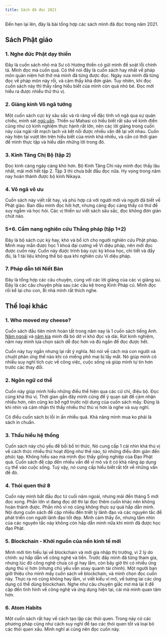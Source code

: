 ```yaml
---
title: Sách đã đọc 2021
---
```


Đến hẹn lại lên, đây là bài tổng hợp các sách mình đã đọc trong năm 2021.

## Sách Phật giáo

### 1. Nghe đức Phật dạy thiền

Đây là cuốn sách nhỏ mà Sư cô Hương thiền có gửi mình để soát lỗi chính tả. Mình đọc mà cuốn quá. Có thể nói đây là cuốn sách hay nhất về pháp môn quán niệm hơi thở mà mình đã từng được đọc. Ngày xưa mình đã từng đọc về pháp môn này rồi, và cảm thấy khá đơn giản. Tuy nhiên, khi đọc cuốn sách này thì thấy rằng hiểu biết của mình còn quá nhỏ bé. Đọc mới hiểu ra được nhiều thứ thú vị.

### 2. Giảng kinh Vô ngã tướng

Một cuốn sách cực kỳ sâu sắc và rõ ràng về đặc tính vô ngã qua sự quán chiếu, minh sát [ngũ uẩn](https://hontap.info/ngu-uan/). Thiền sư Mahasi có hiểu biết rất sâu về kinh điển cũng như có kinh nghiệm thực hành rất lớn, nên các lời giảng trong cuốn này của ngài rất mạch lạch và kết nối được nhiều vấn đề lại với nhau. Cuốn này hiện tại vượt lên trên hiểu biết của mình khá nhiều, và cần có thời gian để mình thực tập và hiểu dần những lời trong đó.

### 3. Kinh Tăng Chị Bộ (tập 2)

Đọc kinh càng ngày càng khó hơn. Bộ Kinh Tăng Chi này mình đọc thấy lâu nhất, mãi mới hết tập 2. Tập 3 thì chưa bắt đầu đọc nữa. Hy vọng trong năm nay hoàn thành được bộ kinh Nikaya.

### 4. Vô ngã vô ưu

Cuốn sách này viết rất hay, và phù hợp cả với người mới và người đã biết về Phật giáo. Ban đầu mình đọc hời hợt, nhưng càng đọc càng thấy có thứ để suy ngẫm và học hỏi. Các vị thiền sư viết sách sâu sắc, đọc không đơn giản chút nào.

### 5+6. Cẩm nang nghiên cứu Thắng pháp (tập 1+2)

Đây là bộ sách cực kỳ hay, khó và bổ ích cho người nghiên cứu Phật pháp. Mình may mắn được học 1 khoá đại cương về Vi diệu pháp, nên mới đọc được cuốn này. Cuốn này được trình bày cực kỳ khoa học, chi tiết và đầy đủ, là 1 tài liệu không thể bỏ qua khi nghiên cứu Vi diệu pháp.

### 7. Pháp dẫn tới Niết Bàn

Đây là tổng hợp các câu chuyện, cùng với các lời giảng của các vị giảng sư. Đây là các câu chuyện phía sau các câu kệ trong Kinh Pháp cú. Mình đọc rồi kể lại cho con, Bi nhà mình rất thích nghe.

## Thể loại khác

### 1. Who moved my cheese?

Cuốn sách đầu tiên mình hoàn tất trong năm nay là 1 cuốn sách tiếng Anh. [Năm ngoái](https://hontap.info/sach-da-doc-2020/) và [năm kia](https://hontap.info/sach-da-doc-2019/) mình đã bỏ dở vì khó đọc và dài. Rút kinh nghiệm, năm nay mình lựa chọn sách dễ đọc hơn và đủ ngắn để đọc được hết.

Cuốn này tuy ngắn nhưng lại rất ý nghĩa. Nó nói về cách mà con người và chuột phản ứng thế nào khi có miếng phô mai bị lấy mất. Nó giúp mình có nhiều suy nghĩ tích cực về công việc, cuộc sống và giúp mình tự tin hơn trước các thay đổi.

### 2. Ngôn ngữ cơ thể

Cuốn này giúp mình hiểu những điều thể hiện qua các cử chỉ, điệu bộ. Đọc cũng khá thú vị. Thời gian gần đây mình cũng để ý quan sát để cảm nhận nhiều hơn, nên cũng ko bỡ ngỡ trước nội dung của cuốn sách mấy. Đúng là khi nhìn và cảm nhận thì thấy nhiều thứ thú vị hơn là nghe và suy nghĩ.

Có điều cuốn sách bị lỗi in ấn nhiều quá. Khả năng mình mua ko phải là sách in chuẩn.

### 3. Thấu hiểu hệ thống

Cuốn sách này chủ yếu để bồi bổ tri thức. Nó cung cấp 1 cái nhìn khá thú vị về cách thức nhiều thứ hoạt động như thế nào, từ những điều đơn giản đến phức tạp. Không hiểu sao mà mình đọc thấy giống nghiệp của Đạo Phật quá. Cuốn sách đề cập đến nhiều vấn đề vĩ mô và ít có khả năng áp dụng cụ thể vào cuộc sống. Tuỳ vậy, nó cung cấp hiểu biết rất tốt về những vấn đề đó.

### 4. Thói quen thứ 8

Cuốn này mình bắt đầu đọc từ cuối năm ngoái, nhưng mãi đến tháng 5 mới đọc xong. Phần lớn vì đang đọc dở thì lại đọc thêm cuốn khác nên không hoàn thành được. Phần nhỏ vì nó cũng không thực sự quá hấp dẫn mình. Nội dung cuốn sách đề cập nhiều đến triết lý lãnh đạo và các nguyên tắc để phát triển con người lãnh đạo tốt đẹp. Mình cảm thấy ổn, nhưng tầm nhìn của các nguyên tắc này không còn hấp dẫn mình nữa khi mình đã được học đạo Phật.

### 5. Blockchain - Khởi nguồn của nền kinh tế mới

Mình mới tìm hiểu lại về blockchain và mới gia nhập thị trường, vì 2 lý do chính: sự hấp dẫn về công nghệ và tiền. Trước đây mình đã từng tham gia, nhưng lúc đó công nghệ chưa có gì hay lắm, còn bây giờ thì có nhiều ứng dụng thú vị hơn (nhưng chủ yếu vẫn xoay quanh tài chính). Một người bạn giới thiệu cho mình mấy cuốn sách về blockchain, và mình chọn đọc cuốn này. Thực ra nó cũng không hay lắm, vì viết kiểu vĩ mô, về tương lai các ứng dụng có thể dùng blockchain. Nghe như câu chuyện giấc mơ mà lại ít đề cập đến tình hình về công nghệ và ứng dụng hiện tại, cái mà mình quan tâm hơn.

### 6. Atom Habits

Một cuốn sách rất hay về cách tạo lập các thói quen. Trong này có các phương pháp cũng như cách suy nghĩ để tạo các thói quen tốt và loại bỏ các thói quen xấu. Mình nghĩ ai cũng nên đọc cuốn này.
